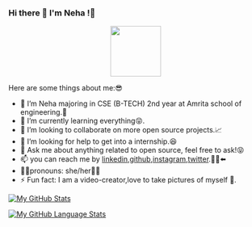 ### Hi there 👋 I'm Neha !🌚
<div id="header" align="center">
  <img src="https://media.giphy.com/media/M9gbBd9nbDrOTu1Mqx/giphy.gif" width="100"/>
</div>


Here are some things about me:😎

- 🔭 I’m Neha majoring in CSE (B-TECH) 2nd year at Amrita school of engineering.🤗
- 🌱 I’m currently learning everything😝.
- 👯 I’m looking to collaborate on more open source projects.📈
- 🤔 I’m looking for help to get into a internship.😆
- 💬 Ask me about anything related to open source, feel free to ask!😝
- 📫 you can reach me by [linkedin](https://www.linkedin.com/in/sree-neha-4ab83b233/),[github](https://github.com/neha865),[instagram](https://www.instagram.com/itsnehaaa_/),[twitter](https://twitter.com/sreeneha06).🏃🏻⬅️
- 👩🏻pronouns: she/her👧🏻
- ⚡ Fun fact: I am a video-creator,love to take pictures of myself 📸.


[![My GitHub Stats](https://github-readme-stats.vercel.app/api/?username=neha865&count_private=true&theme=tokyonight&showicons=true)]()

[![My GitHub Language Stats](https://github-readme-stats.vercel.app/api/top-langs/?username=neha865&langs_count=5&theme=tokyonight)]()





